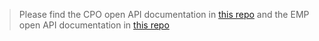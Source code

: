 > Please find the CPO open API documentation in [this repo](https://github.com/hubject/oicp-cpo-2.3-api-doc)
and the EMP open API documentation in [this repo](https://github.com/hubject/oicp-emp-2.3-api-doc)
